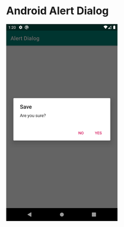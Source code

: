 # Android Alert Dialog
<img src= "https://github.com/mertkolgu/Android-AlertDialog/blob/master/app/src/main/res/drawable/ss.png" width = 300>

